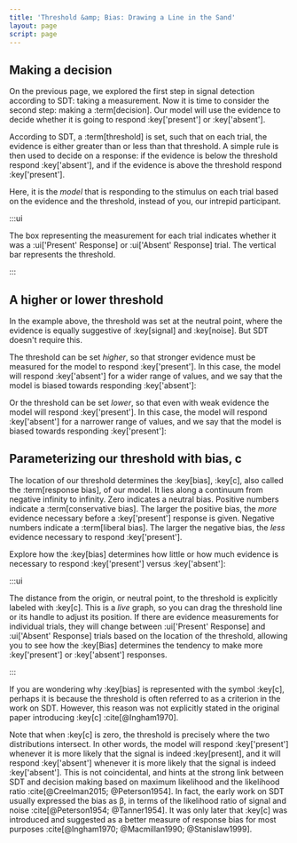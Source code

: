 ```yaml
---
title: 'Threshold &amp; Bias: Drawing a Line in the Sand'
layout: page
script: page
---
```


## Making a decision

On the previous page, we explored the first step in signal detection according to SDT: taking a
measurement. Now it is time to consider the second step: making a :term[decision]. Our model will
use the evidence to decide whether it is going to respond :key['present'] or :key['absent'].

According to SDT, a :term[threshold] is set, such that on each trial, the evidence is either greater
than or less than that threshold. A simple rule is then used to decide on a response: if the
evidence is below the threshold respond :key['absent'], and if the evidence is
above the threshold respond :key['present'].

Here, it is the *model* that is responding to the stimulus on each trial based on the evidence and
the threshold, instead of you, our intrepid participant.

<sdt-example-model>
  <detectable-control run pause reset trials="10" duration="500"></detectable-control>
  <rdk-task count="100" coherence=".5" trials="10" duration="500" wait="500" iti="500"></rdk-task>
  <sdt-model histogram threshold color="response" d="2.5" c="0"></sdt-model>
  <detectable-response feedback="none"></detectable-response>
</sdt-example-model>

:::ui

The box representing the measurement for each trial indicates whether it was a :ui['Present' Response]
or :ui['Absent' Response] trial. The vertical bar represents the threshold.

:::

## A higher or lower threshold

In the example above, the threshold was set at the neutral point, where the evidence is equally
suggestive of :key[signal] and :key[noise]. But SDT doesn't require this.

The threshold can be set *higher*, so that stronger evidence must be measured for the model to
respond :key['present']. In this case, the model will respond :key['absent'] for a wider range of
values, and we say that the model is biased towards responding :key['absent']:

<sdt-example-model>
  <detectable-control run pause reset trials="10" duration="500"></detectable-control>
  <rdk-task count="100" coherence=".5" trials="10" duration="500" wait="500" iti="500"></rdk-task>
  <sdt-model histogram threshold color="response" d="2.5" c="2"></sdt-model>
  <detectable-response feedback="none"></detectable-response>
</sdt-example-model>

Or the threshold can be set *lower*, so that even with weak evidence the model will respond
:key['present']. In this case, the model will respond :key['absent'] for a narrower range of values,
and we say that the model is biased towards responding :key['present']:

<sdt-example-model>
  <detectable-control run pause reset trials="10" duration="500"></detectable-control>
  <rdk-task count="100" coherence=".5" trials="10" duration="500" wait="500" iti="500"></rdk-task>
  <sdt-model histogram threshold color="response" d="2.5" c="-2"></sdt-model>
  <detectable-response feedback="none"></detectable-response>
</sdt-example-model>

## Parameterizing our threshold with bias, <span class="math-var">c</span>

The location of our threshold determines the :key[bias], :key[c], also called the :term[response
bias], of our model. It lies along a continuum from negative infinity to infinity. Zero indicates a
neutral bias. Positive numbers indicate a :term[conservative bias]. The larger the positive bias,
the *more* evidence necessary before a :key['present'] response is given. Negative numbers indicate a
:term[liberal bias]. The larger the negative bias, the *less* evidence necessary to respond
:key['present'].

Explore how the :key[bias] determines how little or how much evidence is necessary to respond
:key['present'] versus :key['absent']:

<sdt-example-model>
  <detectable-control run pause reset trials="10" duration="500"></detectable-control>
  <rdk-task count="100" coherence=".5" trials="10" duration="500" wait="500" iti="500"></rdk-task>
  <sdt-model interactive threshold bias histogram color="response" d="2.5" c="1"></sdt-model>
  <detectable-response feedback="none"></detectable-response>
</sdt-example-model>

:::ui

The distance from the origin, or neutral point, to the threshold is explicitly labeled with :key[c].
This is a *live* graph, so you can drag the threshold line or its handle to adjust its position. If
there are evidence measurements for individual trials, they will change between :ui['Present'
Response] and :ui['Absent' Response] trials based on the location of the threshold, allowing you to
see how the :key[Bias] determines the tendency to make more :key['present'] or :key['absent']
responses.

:::

If you are wondering why :key[bias] is represented with the symbol :key[c], perhaps it is because
the threshold is often referred to as a <span class="math-var">c</span>riterion in the work on SDT.
However, this reason was not explicitly stated in the original paper introducing :key[c]
:cite[@Ingham1970].

Note that when :key[c] is zero, the threshold is precisely where the two distributions intersect. In
other words, the model will respond :key['present'] whenever it is more likely that the signal is
indeed :key[present], and it will respond :key['absent'] whenever it is more likely that the signal
is indeed :key['absent']. This is not coincidental, and hints at the strong link between SDT and
decision making based on maximum likelihood and the likelihood ratio :cite[@Creelman2015;
@Peterson1954]. In fact, the early work on SDT usually expressed the bias as <span
class="math-var">β</span>, in terms of the likelihood ratio of signal and noise :cite[@Peterson1954;
@Tanner1954]. It was only later that :key[c] was introduced and suggested as a better measure of
response bias for most purposes :cite[@Ingham1970; @Macmillan1990; @Stanislaw1999].
